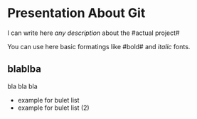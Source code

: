 # Presentation About Git

I can write here _any description_ about the #actual project#

You  can use here basic formatings like #bold# and _italic_ fonts.

## blablba
bla bla bla

* example for bulet list
* example for bulet list (2)
